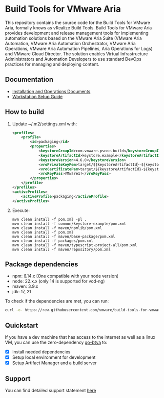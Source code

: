 # Build Tools for VMware Aria
This repository contains the source code for the Build Tools for VMware Aria, formally knows as vRealize Build Tools.
Build Tools for VMware Aria provides development and release management tools for implementing automation solutions based on the VMware Aria Suite (VMware Aria Automation, VMware Aria Automation Orchestrator, VMware Aria Operations, VMware Aria Automation Pipelines, Aria Operations for Logs) and VMware Cloud Director. The solution enables Virtual Infrastructure Administrators and Automation Developers to use standard DevOps practices for managing and deploying content.


## Documentation
- [Installation and Operations Documents](docs/archive/doc/markdown)
- [Workstation Setup Guide](docs/archive/doc/markdown/setup-workstation.md)

## How to build
1. Update ~/.m2/settings.xml with:
    ```xml
    <profiles>
        <profile>
            <id>packaging</id>
            <properties>
                <keystoreGroupId>com.vmware.pscoe.build</keystoreGroupId>
                <keystoreArtifactId>keystore.example</keystoreArtifactId>
                <keystoreVersion>4.6.0</keystoreVersion>
                <vroPrivateKeyPem>target/${keystoreArtifactId}-${keystoreVersion}/private_key.pem</vroPrivateKeyPem>
                <vroCertificatePem>target/${keystoreArtifactId}-${keystoreVersion}/cert.pem</vroCertificatePem>
                <vroKeyPass>VMware1!</vroKeyPass>
            </properties>
        </profile>
    </profiles>
    <activeProfiles>
        <activeProfile>packaging</activeProfile>
    </activeProfiles>
    ```
2. Execute:
    ```shell
    mvn clean install -f pom.xml -pl .
    mvn clean install -f common/keystore-example/pom.xml
    mvn clean install -f maven/npmlib/pom.xml
    mvn clean install -f pom.xml
    mvn clean install -f maven/base-package/pom.xml
    mvn clean install -f packages/pom.xml
    mvn clean install -f maven/typescript-project-all/pom.xml
    mvn clean install -f maven/repository/pom.xml
    ```

## Package dependencies
- npm: 6.14.x (One compatible with your node version)
- node: 22.x.x (only 14 is supported for vcd-ng)
- maven: 3.9.x
- jdk: 17, 21

To check if the dependencies are met, you can run:

```sh
curl -o- https://raw.githubusercontent.com/vmware/build-tools-for-vmware-aria/main/health.sh | bash
```

## Quickstart

If you have a dev machine that has access to the internet as well as a linux VM, you can use the zero-dependency [go-btva](https://github.com/Michaelpalacce/go-btva) to:
- [x] Install needed dependencies
- [x] Setup local environment for development
- [x] Setup Artifact Manager and a build server

## Support

You can find detailed support statement [here](./SUPPORT.md)
